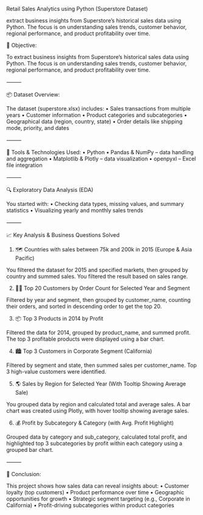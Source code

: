 Retail Sales Analytics using Python (Superstore Dataset)

extract business insights from Superstore’s historical sales data using Python. The focus is on understanding sales trends, customer behavior, regional performance, and product profitability over time.

🎯 Objective:

To extract business insights from Superstore’s historical sales data using Python. The focus is on understanding sales trends, customer behavior, regional performance, and product profitability over time.

⸻

📦 Dataset Overview:

The dataset (superstore.xlsx) includes:
	•	Sales transactions from multiple years
	•	Customer information
	•	Product categories and subcategories
	•	Geographical data (region, country, state)
	•	Order details like shipping mode, priority, and dates

⸻

🧰 Tools & Technologies Used:
	•	Python
	•	Pandas & NumPy – data handling and aggregation
	•	Matplotlib & Plotly – data visualization
	•	openpyxl – Excel file integration

⸻

🔍 Exploratory Data Analysis (EDA)

You started with:
	•	Checking data types, missing values, and summary statistics
	•	Visualizing yearly and monthly sales trends

⸻

📈 Key Analysis & Business Questions Solved

1. 🗺 Countries with sales between 75k and 200k in 2015 (Europe & Asia Pacific)

You filtered the dataset for 2015 and specified markets, then grouped by country and summed sales. You filtered the result based on sales range.

2. 🧑‍💼 Top 20 Customers by Order Count for Selected Year and Segment

Filtered by year and segment, then grouped by customer_name, counting their orders, and sorted in descending order to get the top 20.

3. 📦 Top 3 Products in 2014 by Profit

Filtered the data for 2014, grouped by product_name, and summed profit. The top 3 profitable products were displayed using a bar chart.

4. 🏙 Top 3 Customers in Corporate Segment (California)

Filtered by segment and state, then summed sales per customer_name. Top 3 high-value customers were identified.

5. 🌎 Sales by Region for Selected Year (With Tooltip Showing Average Sale)

You grouped data by region and calculated total and average sales. A bar chart was created using Plotly, with hover tooltip showing average sales.

6. 💰 Profit by Subcategory & Category (with Avg. Profit Highlight)

Grouped data by category and sub_category, calculated total profit, and highlighted top 3 subcategories by profit within each category using a grouped bar chart.

⸻

📌 Conclusion:

This project shows how sales data can reveal insights about:
	•	Customer loyalty (top customers)
	•	Product performance over time
	•	Geographic opportunities for growth
	•	Strategic segment targeting (e.g., Corporate in California)
	•	Profit-driving subcategories within product categories


